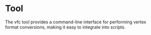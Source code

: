 # Tool

The vfc tool provides a command-line interface for performing vertex format conversions, making it easy to integrate into scripts.
